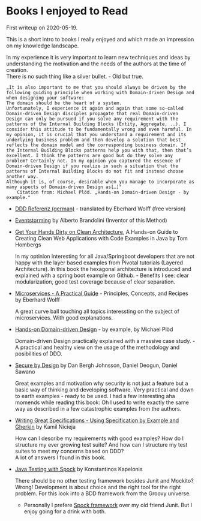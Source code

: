 # Books I enjoyed to Read  

First writeup on 2020-05-19.  

This is a short intro to books I really enjoyed and which made an impression on my knowledge landscape.

In my experience it is very important to learn new techniques and ideas by understanding the motivation and the needs of the authors at the time of creation.  
    There is no such thing like a silver bullet. - Old but true.

    „It is also important to me that you should always be driven by the following guiding principle when working with Domain-driven Design and when designing your software:
    The domain should be the heart of a system.
    Unfortunately, I experience it again and again that some so-called Domain-driven Design disciples propagate that real Domain-driven Design can only be pursued if you solve any requirement with the patterns of the Internal Building Blocks (Entity, Aggregate, ..). I consider this attitude to be fundamentally wrong and even harmful. In my opinion, it is crucial that you understand a requirement and its underlying business problem and then develop a solution that best reflects the domain model and the corresponding business domain. If the Internal Building Blocks patterns help you with that, then that’s excellent. I think the patterns are good but do they solve any problem? Certainly not. In my opinion you captured the essence of Domain-driven Design if you realize in such a situation that the patterns of Internal Building Blocks do not fit and instead choose another way.
    Although it is, of course, desirable when you manage to incorporate as many aspects of Domain-driven Design as[…]"
        Citation from: Michael Plöd. „Hands-on Domain-driven Design - by example."


* [DDD Referenz (german)](https://leanpub.com/ddd-referenz) - translated by Eberhard Wolff (free version)
* [Eventstorming](https://leanpub.com/introducing_eventstorming) by Alberto Brandolini (Inventor of this Method)
* [Get Your Hands Dirty on Clean Architecture](https://leanpub.com/get-your-hands-dirty-on-clean-architecture), A Hands-on Guide to Creating Clean Web Applications with Code Examples in Java by Tom Hombergs 
 
    In my optinion interesting for all Java/Springboot developers that are not happy with the layer based examples from Pivotal tutorials (Layered Architecture). In this book the hexagonal architecture is introduced and explained with a spring boot example on Github. - Benefits I see: clear modularization, good test coverage because of clear separation.
* [Microservices - A Practical Guide](https://leanpub.com/practical-microservices) - Principles, Concepts, and Recipes by Eberhard Wolff

    A great curve ball touching all topics interessting on the subject of microservices. With good explanations.
* [Hands-on Domain-driven Design](https://leanpub.com/ddd-by-example) - by example, by Michael Plöd

    Domain-driven Design practically explained with a massive case study. - A practical and healthy view on the usage of the methodology and posibilities of DDD.
* [Secure by Design](https://www.manning.com/books/secure-by-design) by Dan Bergh Johnsson, Daniel Deogun, Daniel Sawano
 
    Great examples and motivation why security is not just a feature but a basic way of thinking and developing software. Very practical and down to earth examples - ready to be used. I had a few interesting aha momends while reading this book: Oh I used to write exactly the same way as described in a few catastrophic examples from the authors.
* [Writing Great Specifications - Using Specification by Example and Gherkin](https://www.manning.com/books/writing-great-specifications) by Kamil Nicieja

    How can I describe my requirements with good examples? How do I structure my ever growing test suite? And how can I structure my test suites to meet my concerns based on DDD?  
A lot of answers I found in this book.
* [Java Testing with Spock](https://www.manning.com/books/java-testing-with-spock) by Konstantinos Kapelonis

    There should be no other testing framework besides Junit and Mockito? Wrong! Development is about choice and the right tool for the right problem. For this look into a BDD framework from the Groovy universe.  
    - Personally I prefere [Spock framework](http://spockframework.org) over my old friend Junit. But I enjoy going for a drink with both.


